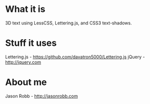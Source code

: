 
# What it is
  3D text using LessCSS, Lettering.js, and CSS3 text-shadows.

# Stuff it uses
  Lettering.js - https://github.com/davatron5000/Lettering.js
  jQuery - http://jquery.com

# About me
  Jason Robb - http://jasonrobb.com
